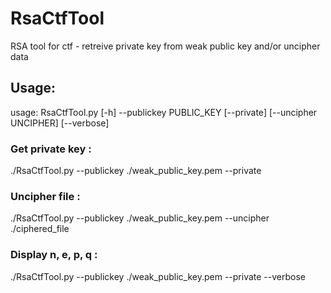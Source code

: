 # RsaCtfTool
RSA tool for ctf - retreive private key from weak public key and/or uncipher data

## Usage:
usage: RsaCtfTool.py [-h] --publickey PUBLIC\_KEY [--private]
                     [--uncipher UNCIPHER] [--verbose]

### Get private key :
./RsaCtfTool.py --publickey ./weak\_public\_key.pem --private

### Uncipher file :
./RsaCtfTool.py --publickey ./weak\_public\_key.pem --uncipher ./ciphered\_file

### Display n, e, p, q :
./RsaCtfTool.py --publickey ./weak\_public\_key.pem --private --verbose
